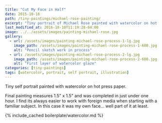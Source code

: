 ```yaml
---
title: "Cut My Face in Half"
date: 2015-10-16
path: /tiny-paintings/michael-rose-painting/
excerpt: "Tiny portrait of Michael Rose painted with watercolor on hot press paper."
last_modified_at: 2016-10-10T11:19:28-04:00
image: ../../assets/images/painting-michael-rose.jpg
gallery:
  - url: /assets/images/painting-michael-rose-process-1-lg.jpg
    image_path: /assets/images/painting-michael-rose-process-1-600.jpg
    alt: "Pencil sketch work in process"
  - url: /assets/images/painting-michael-rose-process-2-lg.jpg
    image_path: /assets/images/painting-michael-rose-process-2-600.jpg
    alt: "First layer of watercolor glaze"
categories: [tiny-paintings]
tags: [watercolor, portrait, self portrait, illustration]
---
```


Tiny self portrait painted with watercolor on hot press paper.

Final painting measures 1.5\" x 1.5\" and was completed in just under one hour. I find its always easier to work with foreign media when starting with a familiar subject. In this case it was my own face... well part of it at least.

{% include_cached boilerplate/watercolor.md %}
